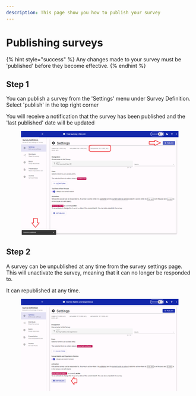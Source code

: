```yaml
---
description: This page show you how to publish your survey
---
```


# Publishing surveys

{% hint style="success" %}
Any changes made to your survey must be 'published' before they become effective.
{% endhint %}

## Step 1

You can publish a survey from the 'Settings' menu under Survey Definition.  Select 'publish' in the top right corner

You will receive a notification that the survey has been published and the 'last published' date will be updated

<figure><img src="../../../.gitbook/assets/image (3) (1).png" alt=""><figcaption></figcaption></figure>

## Step 2

A survey can be unpublished at any time from the survey settings page.  This will unactivate the survey, meaning that it can no longer be responded to.

It can republished at any time.

<figure><img src="../../../.gitbook/assets/image (5).png" alt=""><figcaption></figcaption></figure>
